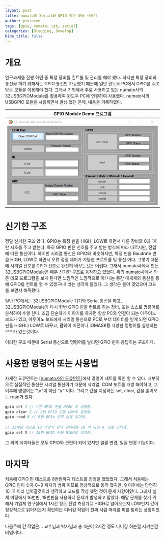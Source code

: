 ```yaml
---
layout: post
title: numato의 Serial와 GPIO 통신 모듈 사용기
author: piorosen
tags: [gpio, numato, usb, serial]
categories: [Blogging, Develop]
hide_title: false
---
```


# 개요
연구과제를 진행 하던 중 특정 장비를 컨트롤 및 관리를 해야 했다. 하지만 특정 장비와 통신을 하기 위해서는 GPIO 통신만 가능했기 때문에 일반 윈도우 PC에서 GPIO를 주고 받는 모듈을 이용해야 했다. 
그래서 기업에서 주로 사용하고 있는 numato사의 32USBGPIOModule를 활용하여 윈도우 PC에 연결하여 사용했다. numato사의 USBGPIO 모듈을 사용하면서 발생 했던 문제, 내용을 기록하였다.

|GPIO Module Demo 프로그램|
|:---:|
|![GPIO 이미지](/assets/img/post/2022-05-13-gpio-demo.PNG)|

# 신기한 구조

정말 신기한 구조 였다. GPIO는 특정 핀을 HIGH, LOW로 하면서 다른 장비와 0과 1이란 시호를 주고 받는다. 특히 GPIO 핀은 신호를 주고 받는 방식에 따라 다르지만, 전압에 따른 통신이다. 하지만 시리얼 통신은 GPIO와 비슷하지만, 특정 핀을 Baudrate 만큼 HIGH, LOW로 하면서 오류 정정 제어가 가능한 프로토콜 및 통신 이다. 그렇기 때문에 시리얼 신호를 GPIO 신호로 완전히 바꾸는것은 어렵다. 그래서 numato사에서 만든 32USBGPIOModule은 매우 신기한 구조로 동작하고 있었다. 위의 numato사에서 만든 데모 프로그램을 보게 된다면 느낌적인 느낌적으로 아! 나는 중간 매개체와 통신을 통해 GPIO를 컨트롤 할 수 있겠구나! 라는 생각이 들었다. 그 생각은 들어 맞았으며 코드를 보면서 해독했다.

일반 PC에서는 32USBGPIOModule 기기와 Serial 통신을 하고, 32USBGPIOModule가 다시 한번 GPIO 핀을 컨트롤 하는 장비, 또는 스스로 명령어를 분석하여 수행 한다. 조금 단순하게 이야기를 하자면 항상 PC와 연결이 되는 아두이노 보드가 있고, 아두이노 보드에서 시리얼 통신으로 PC로 부터 데이터를 받게 되면 GPIO 핀을 HIGH나 LOW로 바꾸고, 펌웨어 버전이나 IOMASK등 다양한 명령어를 실행하는 보드가 있는것이다.

이러한 구조 때문에 Serial 통신으로 명령어를 날리면 GPIO 핀이 응답하는 구조이다.

# 사용한 명령어 또는 사용법

자세한 도큐먼트는 [[numato사의 도큐먼트]](https://numato.com/docs/32-channel-usb-gpio-module-with-analog-inputs/#the-commands-set-2)에서 명령어 세트를 확인 할 수 있다.
내부적으로 실질적인 통신은 시리얼 통신이기 때문에 시리얼, COM 포트를 개방 해야하고, 그 이후에 명령어는 "\n"이 아닌 "\r" 이다. 그리고 값을 지정하는 set, clear, 값을 읽어오는 read가 있다.

```cpp
gpio set 1 // 1번 GPIO 핀을 HIGH 로 설정함.
gpio clear 2 // 2번 GPIO 핀을 LOW로 설정함.
gpio read 9 // 9번 GPIo 핀의 값을 읽어옴.

// 32채널 이므로 10 이상의 핀의 경우에는 10 이 아닌 A, B로 나타냄.
gpio set V // 32번 GPIO 핀을 HIGH로 설정함.
```

그 외의 데이터들은 모두 GPIO와 관련이 되어 있지만 일괄 변경, 일괄 변경 기능이다. 

# 마지막

처음에 GPIO 핀 테스트를 8번핀까지 테스트를 진행을 했었었다. 그래서 처음에는 GPIO 핀이 숫자 0~9 까지의 범위 이므로 정상적으로 동작 했지만, 9 이후에는 당연히 10, 11 이라 넘어갈것이라 생각하고 코드를 작성 했던 것이 문제 사항이였다. 그래서 실제 미팅에서 16번핀, 18번핀을 사용하니 문제가 발생하고 말았다. 해당 문제를 찾기 위해서 기업체 연구실에서 1시간 정도 전압 측정기로 HIGH로 넘어오는지 LOW인지 값이 정상적으로 읽어지는지 확인하는 디버깅 작업이 진짜 사람 머리를 피를 말리는 상황이였다.

다음주에 간 작업은... 교수님과 박사님과 총 4분이 2시간 정도 디버깅 하는걸 지켜본건 비밀이다...

